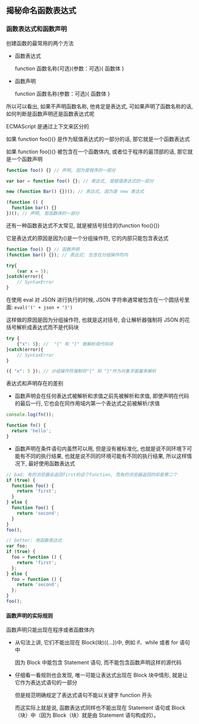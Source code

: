 ## 揭秘命名函数表达式

### 函数表达式和函数声明

创建函数的最常用的两个方法

- 函数表达式

  function 函数名称(可选)(参数：可选){ 函数体 }

- 函数声明

  function 函数名称(参数：可选){ 函数体 }

所以可以看出, 如果不声明函数名称, 他肯定是表达式, 可如果声明了函数名称的话, 如何判断是函数声明还是函数表达式呢

ECMAScript 是通过上下文来区分的

如果 function foo(){} 是作为赋值表达式的一部分的话, 那它就是一个函数表达式

如果 function foo(){} 被包含在一个函数体内, 或者位于程序的最顶部的话, 那它就是一个函数声明

```js
function foo() {} // 声明, 因为是程序的一部分

var bar = function foo() {}; // 表达式, 是赋值表达式的一部分

new (function Bar() {})(); // 表达式, 因为是 new 表达式

(function () {
  function bar() {}
})(); // 声明, 是函数体的一部分
```

还有一种函数表达式不太常见, 就是被括号括住的(function foo(){})

它是表达式的原因是因为()是一个分组操作符, 它的内部只能包含表达式

```js
function foo() {} // 函数声明
(function bar() {}); // 表达式: 包含在分组操作符内

try{
    (var x = 5);
}catch(error){
    // SyntaxError
}
```

在使用 eval 对 JSON 进行执行的时候, JSON 字符串通常被包含在一个圆括号里面: `eval('(' + json + ')')`

这样做的原因是因为分组操作符, 也就是这对括号, 会让解析器强制将 JSON 的花括号解析成表达式而不是代码块

```js
try {
    {"x": 5}; //  "{" 和 "}" 做解析成代码块
}catch(error){
    // SyntaxError
}

({ "x": 5 }); // 分组操作符强制将"{" 和 "}"作为对象字面量来解析
```

表达式和声明存在的差别

- 函数声明会在任何表达式被解析和求值之前先被解析和求值, 即使声明在代码的最后一行, 它也会在同作用域内第一个表达式之前被解析/求值

```js
console.log(fn());

function fn() {
  return 'hello';
}
```

- 函数声明在条件语句内虽然可以用, 但是没有被标准化, 也就是说不同环境下可能有不同的执行结果, 也就是说不同的环境可能有不同的执行结果, 所以这样情况下, 最好使用函数表达式

```js
// bad: 有的浏览器会返回first的这个function, 而有的浏览器返回的却是第二个
if (true) {
  function foo() {
    return 'first';
  }
} else {
  function foo() {
    return 'second';
  }
}
foo();

// better: 用函数表达式
var foo;
if (true) {
  foo = function () {
    return 'first';
  };
} else {
  foo = function () {
    return 'second';
  };
}
foo();
```

#### 函数声明的实际规则

函数声明只能出现在程序或者函数体内

- 从句法上讲, 它们不能出现在 Block(块)({...})中, 例如 if、while 或者 for 语句中

  因为 Block 中能包含 Statement 语句, 而不能包含函数声明这样的源代码

- 仔细看一看规则也会发现, 唯一可能让表达式出现在 Block 块中情形, 就是让它作为表达式语句的一部分

  但是规范明确规定了表达式语句不能以关键字 function 开头

  而这实际上就是说, 函数表达式同样也不能出现在 Statement 语句或 Block（块）中（因为 Block（块）就是由 Statement 语句构成的）。
